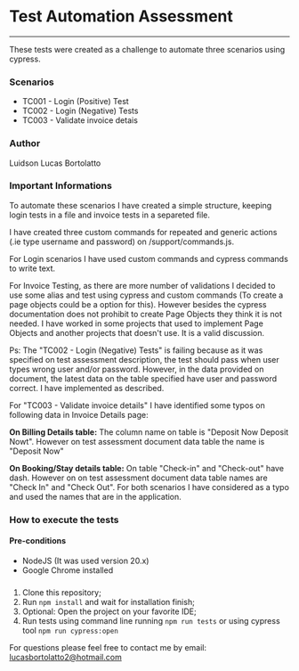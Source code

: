 # Test Automation Assessment
_____________________________

These tests were created as a challenge to automate three scenarios using cypress.

### Scenarios

- TC001 - Login (Positive) Test
- TC002 - Login (Negative) Tests
- TC003 - Validate invoice detais

### Author
Luidson Lucas Bortolatto


### Important Informations

To automate these scenarios I have created a simple structure, keeping login tests in a file and invoice tests in a separeted file.

I have created three custom commands for repeated and generic actions (.ie type username and password) on /support/commands.js.

For Login scenarios I have used custom commands and cypress commands to write text.

For Invoice Testing, as there are more number of validations I decided to use some alias and test using cypress and custom commands (To create a page objects could be a option for this). However besides the cypress documentation does not prohibit to create Page Objects they think it is not needed. I have worked in some projects that used to implement Page Objects and another projects that doesn't use. It is a valid discussion.

Ps: The "TC002 - Login (Negative) Tests" is failing because as it was specified on test assessment description, the test should pass when user types wrong user and/or password. However, in the data provided on document, the latest data on the table specified have user and password correct. I have implemented as described.

For "TC003 - Validate invoice details" I have identified some typos on following data in Invoice Details page:

**On Billing Details table:** The column name on table is "Deposit Now Deposit Nowt". However on test assessment document data table the name is "Deposit Now"

**On Booking/Stay details table:** On table "Check-in" and "Check-out" have dash. However on on test assessment document data table names are "Check In" and "Check Out". For both scenarios I have considered as a typo and used the names that are in the application.

### How to execute the tests

#### Pre-conditions
- NodeJS (It was used version 20.x)
- Google Chrome installed

###
1. Clone this repository;
2. Run `npm install` and wait for installation finish;
3. Optional: Open the project on your favorite IDE;
3. Run tests using command line running `npm run tests` or using cypress tool `npm run cypress:open`



 
For questions please feel free to contact me by email: lucasbortolatto2@hotmail.com